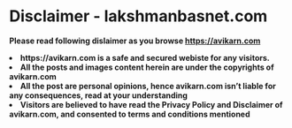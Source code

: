 <h1>Disclaimer - lakshmanbasnet.com </h1>

<strong>Please read following dislaimer as you browse https://avikarn.com <strong>

<li>  https://avikarn.com is a safe and secured webiste for any visitors. </li>  
<li>  All the posts and images content herein are under the copyrights of avikarn.com </li>  
<li>  All the post are personal opinions, hence avikarn.com isn’t liable for any consequences, read at your understanding </li>  
<li>  Visitors are believed to have read the <strong>Privacy Policy </strong> and <strong>Disclaimer</strong> of avikarn.com, and consented to terms and conditions mentioned </li>  
